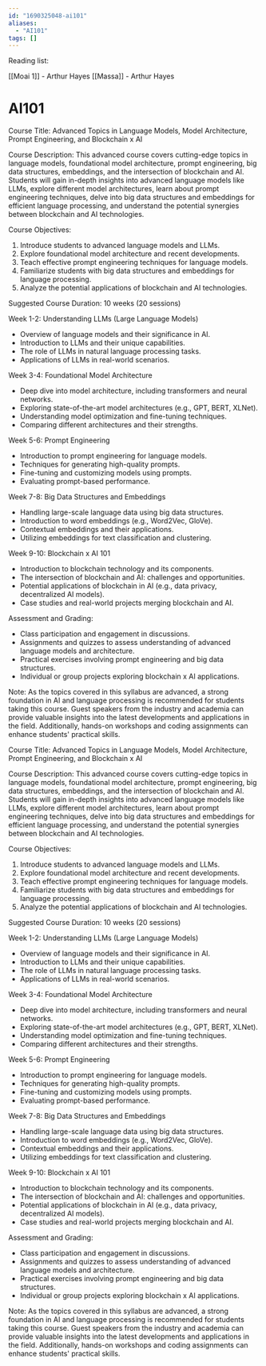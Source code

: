 ```yaml
---
id: "1690325048-ai101"
aliases:
  - "AI101"
tags: []
---
```

Reading list:

[[Moai 1]] - Arthur Hayes
[[Massa]] - Arthur Hayes

# AI101

Course Title: Advanced Topics in Language Models, Model Architecture, Prompt Engineering, and Blockchain x AI

Course Description:
This advanced course covers cutting-edge topics in language models, foundational model architecture, prompt engineering, big data structures, embeddings, and the intersection of blockchain and AI. Students will gain in-depth insights into advanced language models like LLMs, explore different model architectures, learn about prompt engineering techniques, delve into big data structures and embeddings for efficient language processing, and understand the potential synergies between blockchain and AI technologies.

Course Objectives:
1. Introduce students to advanced language models and LLMs.
2. Explore foundational model architecture and recent developments.
3. Teach effective prompt engineering techniques for language models.
4. Familiarize students with big data structures and embeddings for language processing.
5. Analyze the potential applications of blockchain and AI technologies.

Suggested Course Duration: 10 weeks (20 sessions)

Week 1-2: Understanding LLMs (Large Language Models)
- Overview of language models and their significance in AI.
- Introduction to LLMs and their unique capabilities.
- The role of LLMs in natural language processing tasks.
- Applications of LLMs in real-world scenarios.

Week 3-4: Foundational Model Architecture
- Deep dive into model architecture, including transformers and neural networks.
- Exploring state-of-the-art model architectures (e.g., GPT, BERT, XLNet).
- Understanding model optimization and fine-tuning techniques.
- Comparing different architectures and their strengths.

Week 5-6: Prompt Engineering
- Introduction to prompt engineering for language models.
- Techniques for generating high-quality prompts.
- Fine-tuning and customizing models using prompts.
- Evaluating prompt-based performance.

Week 7-8: Big Data Structures and Embeddings
- Handling large-scale language data using big data structures.
- Introduction to word embeddings (e.g., Word2Vec, GloVe).
- Contextual embeddings and their applications.
- Utilizing embeddings for text classification and clustering.

Week 9-10: Blockchain x AI 101
- Introduction to blockchain technology and its components.
- The intersection of blockchain and AI: challenges and opportunities.
- Potential applications of blockchain in AI (e.g., data privacy, decentralized AI models).
- Case studies and real-world projects merging blockchain and AI.

Assessment and Grading:
- Class participation and engagement in discussions.
- Assignments and quizzes to assess understanding of advanced language models and architecture.
- Practical exercises involving prompt engineering and big data structures.
- Individual or group projects exploring blockchain x AI applications.

Note: As the topics covered in this syllabus are advanced, a strong foundation in AI and language processing is recommended for students taking this course. Guest speakers from the industry and academia can provide valuable insights into the latest developments and applications in the field. Additionally, hands-on workshops and coding assignments can enhance students' practical skills.

Course Title: Advanced Topics in Language Models, Model Architecture, Prompt Engineering, and Blockchain x AI

Course Description:
This advanced course covers cutting-edge topics in language models, foundational model architecture, prompt engineering, big data structures, embeddings, and the intersection of blockchain and AI. Students will gain in-depth insights into advanced language models like LLMs, explore different model architectures, learn about prompt engineering techniques, delve into big data structures and embeddings for efficient language processing, and understand the potential synergies between blockchain and AI technologies.

Course Objectives:
1. Introduce students to advanced language models and LLMs.
2. Explore foundational model architecture and recent developments.
3. Teach effective prompt engineering techniques for language models.
4. Familiarize students with big data structures and embeddings for language processing.
5. Analyze the potential applications of blockchain and AI technologies.

Suggested Course Duration: 10 weeks (20 sessions)

Week 1-2: Understanding LLMs (Large Language Models)
- Overview of language models and their significance in AI.
- Introduction to LLMs and their unique capabilities.
- The role of LLMs in natural language processing tasks.
- Applications of LLMs in real-world scenarios.

Week 3-4: Foundational Model Architecture
- Deep dive into model architecture, including transformers and neural networks.
- Exploring state-of-the-art model architectures (e.g., GPT, BERT, XLNet).
- Understanding model optimization and fine-tuning techniques.
- Comparing different architectures and their strengths.

Week 5-6: Prompt Engineering
- Introduction to prompt engineering for language models.
- Techniques for generating high-quality prompts.
- Fine-tuning and customizing models using prompts.
- Evaluating prompt-based performance.

Week 7-8: Big Data Structures and Embeddings
- Handling large-scale language data using big data structures.
- Introduction to word embeddings (e.g., Word2Vec, GloVe).
- Contextual embeddings and their applications.
- Utilizing embeddings for text classification and clustering.

Week 9-10: Blockchain x AI 101
- Introduction to blockchain technology and its components.
- The intersection of blockchain and AI: challenges and opportunities.
- Potential applications of blockchain in AI (e.g., data privacy, decentralized AI models).
- Case studies and real-world projects merging blockchain and AI.

Assessment and Grading:
- Class participation and engagement in discussions.
- Assignments and quizzes to assess understanding of advanced language models and architecture.
- Practical exercises involving prompt engineering and big data structures.
- Individual or group projects exploring blockchain x AI applications.

Note: As the topics covered in this syllabus are advanced, a strong foundation in AI and language processing is recommended for students taking this course. Guest speakers from the industry and academia can provide valuable insights into the latest developments and applications in the field. Additionally, hands-on workshops and coding assignments can enhance students' practical skills.
